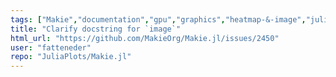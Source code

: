```yaml
---
tags: ["Makie","documentation","gpu","graphics","heatmap-&-image","julia","julia-language","plotting","visualization"]
title: "Clarify docstring for `image`"
html_url: "https://github.com/MakieOrg/Makie.jl/issues/2450"
user: "fatteneder"
repo: "JuliaPlots/Makie.jl"
---
```


